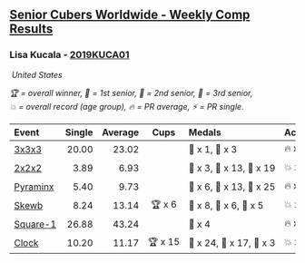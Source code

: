 <style>table {white-space: nowrap;}</style>
<link rel="stylesheet" type="text/css" href="/scw-comp/css/flags.css" />

## [Senior Cubers Worldwide - Weekly Comp Results](/scw-comp/results/)
### Lisa Kucala - [2019KUCA01](https://www.worldcubeassociation.org/persons/2019KUCA01)

<i class="flag flag-US" />&nbsp;United States

<span style="white-space: nowrap;">🏆 = overall winner</span>, <span style="white-space: nowrap;">🥇 = 1st senior</span>, <span style="white-space: nowrap;">🥈 = 2nd senior</span>, <span style="white-space: nowrap;">🥉 = 3rd senior</span>, <span style="white-space: nowrap;">💥 = overall record (age group)</span>, <span style="white-space: nowrap;">🔥 = PR average</span>, <span style="white-space: nowrap;">⚡ = PR single</span>.

| Event | Single | Average | Cups | Medals | Achievements|
| :-- | --: | --: | :--: | :-- | :-- |
| [3x3x3](333.md) | 20.00 | 23.02 |  | 🥈 x 1, 🥉 x 3 | 🔥 x 7, ⚡ x 9 |
| [2x2x2](222.md) | 3.89 | 6.93 |  | 🥇 x 3, 🥈 x 13, 🥉 x 19 | 💥 x 1, 🔥 x 6, ⚡ x 6 |
| [Pyraminx](pyram.md) | 5.40 | 9.73 |  | 🥇 x 6, 🥈 x 13, 🥉 x 25 | 🔥 x 7, ⚡ x 8 |
| [Skewb](skewb.md) | 8.24 | 13.14 | 🏆 x 6 | 🥇 x 8, 🥈 x 6, 🥉 x 5 | 💥 x 8, 🔥 x 8, ⚡ x 4 |
| [Square-1](sq1.md) | 26.88 | 43.24 |  | 🥉 x 4 | 🔥 x 3, ⚡ x 3 |
| [Clock](clock.md) | 10.20 | 11.17 | 🏆 x 15 | 🥇 x 24, 🥈 x 17, 🥉 x 3 | 💥 x 26, 🔥 x 16, ⚡ x 21 |

<!-- Global site tag (gtag.js) - Google Analytics -->
<script async src="https://www.googletagmanager.com/gtag/js?id=UA-86348435-3"></script>
<script>window.dataLayer = window.dataLayer || []; function gtag() {dataLayer.push(arguments);} gtag('js', new Date()); gtag('config', 'UA-86348435-3');</script>
